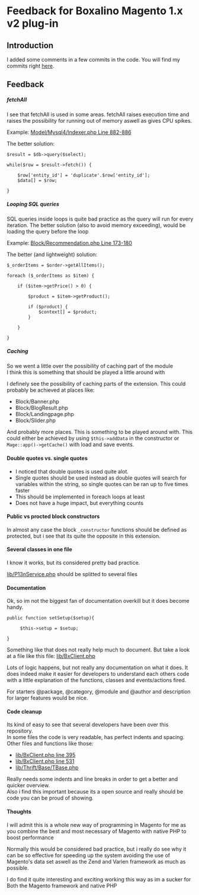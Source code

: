 # Feedback for Boxalino Magento 1.x v2 plug-in

## Introduction
I added some comments in a few commits in the code. You will find my commits right [here](https://github.com/JonasMoltke/boxalinoFeedback/commits/master).

## Feedback

##### fetchAll
I see that fetchAll is used in some areas. fetchAll raises execution time and raises the possibility for running out of memory aswell as gives CPU spikes.

Example: [Model/Mysql4/Indexer.php Line 882-886](https://github.com/boxalino/plugin-magento1-v2/blob/master/app/code/community/Boxalino/Intelligence/Model/Mysql4/Indexer.php#L882-#L886)

The better solution:
```
$result = $db->query($select);  
 
while($row = $result->fetch()) {
            
    $row['entity_id'] = 'duplicate'.$row['entity_id'];
    $data[] = $row;
            
}
```

##### Looping SQL queries
SQL queries inside loops is quite bad practice as the query will run for every iteration. The better solution (also to avoid memory exceeding), would be loading the query before the loop

Example: [Block/Recommendation.php Line 173-180](https://github.com/boxalino/plugin-magento1-v2/blob/master/app/code/community/Boxalino/Intelligence/Block/Recommendation.php#L173-L180)

The better (and lightweight) solution:
```
$_orderItems = $order->getAllItems();  
 
foreach ($_orderItems as $item) {  
 
    if ($item->getPrice() > 0) { 
    
        $product = $item->getProduct();  
 
        if ($product) {
            $context[] = $product;
        }
        
    }  
 
}
```

##### Caching
So we went a little over the possibility of caching part of the module \
I think this is something that should be played a little around with

I definely see the possibility of caching parts of the extension. This could probably be achieved at places like:
- Block/Banner.php
- Block/BlogResult.php
- Block/Landingpage.php
- Block/Slider.php

And probably more places. This is something to be played around with. This could either be achieved by using ``$this->addData`` in the constructor or ``Mage::app()->getCache()`` with load and save events.

#### Double quotes vs. single quotes
- I noticed that double quotes is used quite alot.
- Single quotes should be used instead as double quotes will search for variables within the string, so single quotes can be ran up to five times faster
- This should be implemented in foreach loops at least
- Does not have a huge impact, but everything counts


#### Public vs procted block constructors
In almost any case the block ``_constructor`` functions should be defined as protected, but i see that its quite the opposite in this extension.

#### Several classes in one file
I know it works, but its considered pretty bad practice.

[lib/P13nService.php](https://github.com/boxalino/plugin-magento1-v2/blob/master/app/code/community/Boxalino/Intelligence/lib/P13nService.php) should be splitted to several files

#### Documentation
Ok, so im not the biggest fan of documentation overkill but it does become handy.
 ```
 public function setSetup($setup){  
  
      $this->setup = $setup;
      
 }
 ```
 
Something like that does not really help much to document. But take a look at a file like this file:
[lib/BxClient.php](https://github.com/boxalino/plugin-magento1-v2/blob/master/app/code/community/Boxalino/Intelligence/lib/BxClient.php)

Lots of logic happens, but not really any documentation on what it does. It does indeed make it easier for developers to understand each others code with a little explanation of the functions, classes and events/actions fired.

For starters @package, @category, @module and @author and description for larger features would be nice.

#### Code cleanup

Its kind of easy to see that several developers have been over this repository. \
In some files the code is very readable, has perfect indents and spacing. Other files and functions like those:
- [lib/BxClient.php line 395](https://github.com/boxalino/plugin-magento1-v2/blob/master/app/code/community/Boxalino/Intelligence/lib/BxClient.php#L395)
- [lib/BxClient.php line 531](https://github.com/boxalino/plugin-magento1-v2/blob/master/app/code/community/Boxalino/Intelligence/lib/BxClient.php#L531)
- [lib/Thrift/Base/TBase.php](https://github.com/boxalino/plugin-magento1-v2/blob/master/app/code/community/Boxalino/Intelligence/lib/Thrift/Base/TBase.php)

Really needs some indents and line breaks in order to get a better and quicker overview.\
Also i find this important because its a open source and really should be code you can be proud of showing.

#### Thoughts

I will admit this is a whole new way of programming in Magento for me as you combine the best and most necessary of Magento with native PHP to boost performance 

Normally this would be considered bad practice, but i really do see why it can be so effective for speeding up the system avoiding the use of Magento's data set aswell as the Zend and Varien framework as much as possible.

I do find it quite interesting and exciting working this way as im a sucker for Both the Magento framework and native PHP